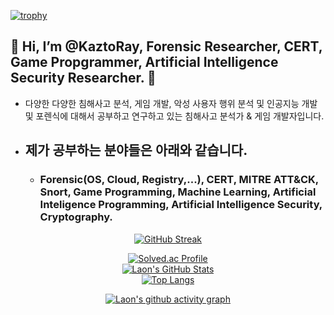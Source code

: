 [![trophy](https://github-profile-trophy.vercel.app/?username=KaztoRay&theme=algolia&column=10)](https://github.com/Luon/)

## 💫 Hi, I’m @KaztoRay, Forensic Researcher, CERT, Game Propgrammer, Artificial Intelligence Security Researcher. 💫 

- 다양한 다양한 침해사고 분석, 게임 개발, 악성 사용자 행위 분석 및 인공지능 개발 및 포렌식에 대해서 공부하고 연구하고 있는 침해사고 분석가 & 게임 개발자입니다.

- ## 제가 공부하는 분야들은 아래와 같습니다.

  - ### Forensic(OS, Cloud, Registry,...), CERT, MITRE ATT&CK, Snort, Game Programming, Machine Learning, Artificial Inteligence Programming, Artificial Intelligence Security, Cryptography.

<div align = "center">

[![GitHub Streak](https://github-readme-streak-stats.herokuapp.com/?user=KaztoRay&theme=holi-theme)](https://git.io/streak-stats)

[![Solved.ac Profile](http://mazassumnida.wtf/api/v2/generate_badge?boj=dsph9245)](https://solved.ac/dsph9245) <br/>
[![Laon's GitHub Stats](https://github-readme-stats.vercel.app/api?username=KaztoRay&hide=contribs,prs&show_icons=true&theme=ambient_gradient)](https://github.com/anuraghazra/github-readme-stats)
<br>
[![Top Langs](https://github-readme-stats.vercel.app/api/top-langs/?username=KaztoRay&langs_count=10&hide=contribs,prs&show_icons=true&theme=ambient_gradient)](https://github.com/anuraghazra/github-readme-stats)

[![Laon's github activity graph](https://github-readme-activity-graph.vercel.app/graph?username=KaztoRay&theme=react-dark&border=true)](https://github.com/ashutosh00710/github-readme-activity-graph)

</div>
 
 
